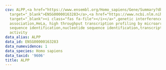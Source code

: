 ```yaml
---
csv: ALPP,<a href="https://www.ensembl.org/Homo_sapiens/Gene/Summary?db=core;g=ENSG00000163283"
  target="_blank">ENSG00000163283</a>,<a href="https://www.ncbi.nlm.nih.gov/pubmed/17216044"
  target="_blank"><i class="fas fa-file"></i></a>",genetic interference,functional
  association,HeLa, high throughput transcription profiling by microarray,nucleotide
  sequence identification,nucleotide sequence identification,transcriptional regulation,up-regulates
  activity
data_alias: ALPP
data_id: ENSG00000163283
data_numevidence: 1
data_species: Homo sapiens
data_taxid: '9606'
title: ALPP
---
```

